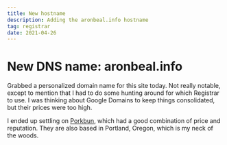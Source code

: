 ```yaml
---
title: New hostname
description: Adding the aronbeal.info hostname
tag: registrar
date: 2021-04-26
---
```


# New DNS name: aronbeal.info

Grabbed a personalized domain name for this site today.  Not really notable, except to mention that I had to do some hunting around for which Registrar to use.  I was thinking about Google Domains to keep things consolidated, but their prices were too high.

I ended up settling on [Porkbun](https://porkbun.com/), which had a good combination of price and reputation.  They are also based in Portland, Oregon, which is my neck of the woods.
